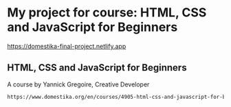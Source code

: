 # My project for course: HTML, CSS and JavaScript for Beginners
https://domestika-final-project.netlify.app


## HTML, CSS and JavaScript for Beginners
A course by Yannick Gregoire, Creative Developer<br>
```html
https://www.domestika.org/en/courses/4905-html-css-and-javascript-for-beginners
```
